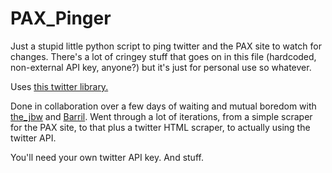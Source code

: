 PAX_Pinger
==========

Just a stupid little python script to ping twitter and the PAX site to watch for changes.  There's a lot of cringey stuff that goes on in this file (hardcoded, non-external API key, anyone?) but it's just for personal use so whatever.

Uses <a href="https://pypi.python.org/pypi/twitter#downloads">this twitter library.</a>

Done in collaboration over a few days of waiting and mutual boredom with <a href="https://github.com/thejbw">the_jbw</a> and <a href="https://github.com/Barril">Barril</a>.  Went through a lot of iterations, from a simple scraper for the PAX site, to that plus a twitter HTML scraper, to actually using the twitter API.

You'll need your own twitter API key.  And stuff.

